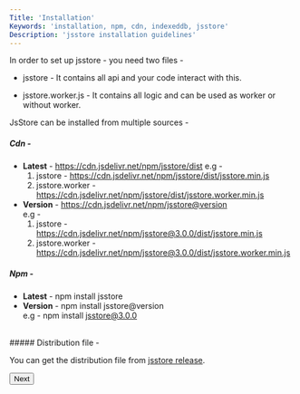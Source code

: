 ```yaml
---
Title: 'Installation'
Keywords: 'installation, npm, cdn, indexeddb, jsstore'
Description: 'jsstore installation guidelines'
---
```


In order to set up jsstore - you need two files -

- jsstore - It contains all api and your code interact with this.

- jsstore.worker.js - It contains all logic and can be used as worker or without worker.

JsStore can be installed from multiple sources -

##### Cdn -

- **Latest** \- https://cdn.jsdelivr.net/npm/jsstore/dist
  e.g -
  1. jsstore - https://cdn.jsdelivr.net/npm/jsstore/dist/jsstore.min.js
  2. jsstore.worker - https://cdn.jsdelivr.net/npm/jsstore/dist/jsstore.worker.min.js
- **Version** \- https://cdn.jsdelivr.net/npm/jsstore@version  
  e.g -
  1. jsstore - https://cdn.jsdelivr.net/npm/jsstore@3.0.0/dist/jsstore.min.js
  2. jsstore.worker - https://cdn.jsdelivr.net/npm/jsstore@3.0.0/dist/jsstore.worker.min.js

##### Npm -

- **Latest** \- npm install jsstore
- **Version** \- npm install jsstore@version  
  e.g - npm install jsstore@3.0.0

<br>
##### Distribution file -

You can get the distribution file from [jsstore release](https://github.com/ujjwalguptaofficial/JsStore/releases/latest).

<p class="margin-top-40px center-align">
      <button class="btn info btnNext">Next</button>
</p>
